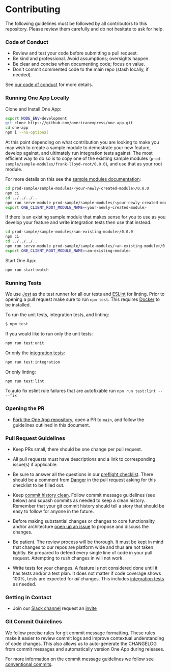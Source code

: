 # Contributing

The following guidelines must be followed by all contributors to this repository. Please review them carefully and do not hesitate to ask for help.

### Code of Conduct

* Review and test your code before submitting a pull request.
* Be kind and professional. Avoid assumptions; oversights happen.
* Be clear and concise when documenting code; focus on value.
* Don't commit commented code to the main repo (stash locally, if needed).

See [our code of conduct](./CODE_OF_CONDUCT.md) for more details.

### Running One App Locally

Clone and Install One App:

```bash
export NODE_ENV=development
git clone https://github.com/americanexpress/one-app.git
cd one-app
npm i --no-optional
```

At this point depending on what contribution you are looking to make you may wish to create a
sample module to demostrate your new feature, develop against, and ultimately run integration tests
against. The most efficient way to do so is to copy one of the existing sample modules
(`prod-sample/sample-modules/frank-lloyd-root/0.0.0`), and use that as your root module.

For more details on this see the [sample modules documentation](./prod-sample/README.md):

```bash
cd prod-sample/sample-modules/<your-newly-created-module>/0.0.0
npm ci
cd ../../../..
npm run serve-module prod-sample/sample-modules/<your-newly-created-module>/0.0.0
export ONE_CLIENT_ROOT_MODULE_NAME=<your-newly-created-module>
```

If there is an existing sample module that makes sense for you to use as you develop your feature
and write integration tests then use that instead.

```bash
cd prod-sample/sample-modules/<an-existing-module>/0.0.0
npm ci
cd ../../../..
npm run serve-module prod-sample/sample-modules/<an-existing-module>/0.0.0
export ONE_CLIENT_ROOT_MODULE_NAME=<an-existing-module>
```

Start One App:

```bash
npm run start:watch
```

### Running Tests

We use [Jest](https://jestjs.io/) as the test runner for all our tests and [ESLint](https://eslint.org/)
for linting. Prior to opening a pull request make sure to run `npm test`. This requires
[Docker](https://docs.docker.com/engine/installation/) to be installed.

To run the unit tests, integration tests, and linting:
```bash
$ npm test
```

If you would like to run only the unit tests:
```bash
npm run test:unit
```

Or only the [integration tests](./__tests__/integration/README.md):
```bash
npm run test:integration
```

Or only linting:
```bash
npm run test:lint
```

To auto fix eslint rule failures that are autofixable run `npm run test:lint -- --fix`

### Opening the PR

* [Fork the One App repository](https://github.com/americanexpress/one-app/fork), open a PR to `main`, and follow the guidelines outlined in this document.

### Pull Request Guidelines

* Keep PRs small, there should be one change per pull request.

* All pull requests must have descriptions and a link to corresponding issue(s) if applicable.

* Be sure to answer all the questions in our [preflight checklist](./scripts/dangers/preflight-checklist.js). There should be a comment from [Danger](https://danger.systems/js/) in the pull request asking for this checklist to be filled out.

* Keep [commit history clean](https://americanexpress.io/on-the-importance-of-commit-messages/). Follow commit message guidelines (see below) and squash commits as needed to keep a clean history. Remember that your git commit history should tell a story that should be easy to follow for anyone in the future.

* Before making substantial changes or changes to core functionality and/or architecture [open up an issue](https://github.com/americanexpress/one-app/issues/new) to propose and discuss the changes.

* Be patient. The review process will be thorough. It must be kept in mind that changes to our repos are platform wide and thus are not taken lightly. Be prepared to defend every single line of code in your pull request. Attempting to rush changes in will not work.

* Write tests for your changes. A feature is not considered done until it has tests and/or a test plan. It does not matter if code coverage shows 100%, tests are expected for *all* changes. This includes [integration tests](./__tests__/integration/README.md) as needed.

### Getting in Contact

- Join our [Slack channel](https://one-amex.slack.com) request an [invite](https://join.slack.com/t/one-amex/shared_invite/enQtOTA0MzEzODExODEwLTlmYzI1Y2U2ZDEwNWJjOTAxYTlmZTYzMjUyNzQyZTdmMWIwZGJmZDM2MDZmYzVjMDk5OWU4OGIwNjJjZWRhMjY)

### Git Commit Guidelines

We follow precise rules for git commit message formatting. These rules make it easier to review commit logs and improve contextual understanding of code changes. This also allows us to auto-generate the CHANGELOG from commit messages and automatically version One App during releases.

For more information on the commit message guidelines we follow see [conventional commits](https://www.conventionalcommits.org/en/v1.0.0/).
